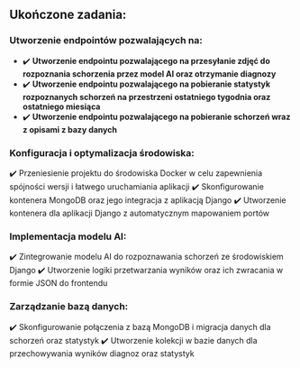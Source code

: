 ## Ukończone zadania:
### Utworzenie endpointów pozwalających na:
- ✔️ **Utworzenie endpointu pozwalającego na przesyłanie zdjęć do rozpoznania schorzenia przez model AI oraz otrzymanie diagnozy**
- ✔️ **Utworzenie endpointu pozwalającego na pobieranie statystyk rozpoznanych schorzeń na przestrzeni ostatniego tygodnia oraz ostatniego miesiąca**
- ✔️ **Utworzenie endpointu pozwalającego na pobieranie schorzeń wraz z opisami z bazy danych**
### Konfiguracja i optymalizacja środowiska:
✔️ Przeniesienie projektu do środowiska Docker w celu zapewnienia spójności wersji i łatwego uruchamiania aplikacji
✔️ Skonfigurowanie kontenera MongoDB oraz jego integracja z aplikacją Django
✔️ Utworzenie kontenera dla aplikacji Django z automatycznym mapowaniem portów
### Implementacja modelu AI:
✔️ Zintegrowanie modelu AI do rozpoznawania schorzeń ze środowiskiem Django
✔️ Utworzenie logiki przetwarzania wyników oraz ich zwracania w formie JSON do frontendu
### Zarządzanie bazą danych:
✔️ Skonfigurowanie połączenia z bazą MongoDB i migracja danych dla schorzeń oraz statystyk
✔️ Utworzenie kolekcji w bazie danych dla przechowywania wyników diagnoz oraz statystyk
